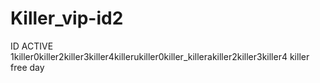 # Killer_vip-id2
ID ACTIVE 
1killer0killer2killer3killer4killerukiller0killer_killerakiller2killer3killer4 killer free day
